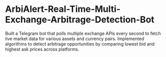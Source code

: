# ArbiAlert-Real-Time-Multi-Exchange-Arbitrage-Detection-Bot
Built a Telegram bot that polls multiple exchange APIs every second to fetch live market data for various assets and currency pairs. Implemented algorithms to detect arbitrage opportunities by comparing lowest bid and highest ask prices across platforms. 
